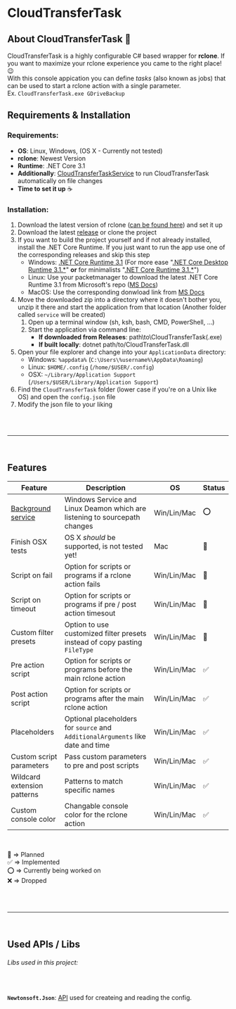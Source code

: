 # CloudTransferTask
## About CloudTransferTask 🎉
CloudTransferTask is a highly configurable C# based wrapper for **rclone**. If you want to maximize your rclone experience you came to the right place! 😉  
With this console appication you can define _tasks_ (also known as jobs) that can be used to start a rclone action with a single parameter.  
Ex. `CloudTransferTask.exe GDriveBackup`

## Requirements & Installation
### Requirements:
- **OS**: Linux, Windows, (OS X - Currently not tested)
- **rclone**: Newest Version
- **Runtime**: .NET Core 3.1
- **Additionally**: [CloudTransferTaskService](https://github.com/xRoXaSx/CloudTransferTaskService) to run CloudTransferTask automatically on file changes
- **Time to set it up** ☕

### Installation:
1. Download the latest version of rclone ([can be found here](https://rclone.org/downloads/)) and set it up
2. Download the latest [release](https://github.com/xRoXaSx/CloudTransferTask/releases) or clone the project
3. If you want to build the project yourself and if not already installed, install the .NET Core Runtime. If you just want to run the app use one of the corresponding releases and skip this step  
    - Windows: [.NET Core Runtime 3.1](https://dotnet.microsoft.com/download/dotnet-core/3.1) (For more ease "<u>.NET Core Desktop Runtime 3.1.\*</u>" **or** for minimalists "<u>.NET Core Runtime 3.1.\*</u>")
    - Linux: Use your packetmanager to download the latest .NET Core Runtime 3.1 from Microsoft's repo ([MS Docs](https://docs.microsoft.com/de-de/dotnet/core/install/linux))
    - MacOS: Use the corresponding donwload link from [MS Docs](https://docs.microsoft.com/de-de/dotnet/core/install/macos#supported-releases) 
4. Move the downloaded zip into a directory where it doesn't bother you, unzip it there and start the application from that location (Another folder called `service` will be created)
    1. Open up a terminal window (sh, ksh, bash, CMD, PowerShell, ...)
    2. Start the application via command line:
        - **If downloaded from Releases**: path\to\CloudTransferTask(.exe)
        - **If built locally**: dotnet path/to/CloudTransferTask.dll
5. Open your file explorer and change into your `ApplicationData` directory: 
    - Windows: `%appdata%` (`C:\Users\%username%\AppData\Roaming`)
    - Linux: `$HOME/.config` (`/home/$USER/.config`)
    - OSX: `~/Library/Application Support` (`/Users/$USER/Library/Application Support`)
6. Find the `CloudTransferTask` folder (lower case if you're on a Unix like OS) and open the `config.json` file
7. Modify the json file to your liking

<br /><br />
***
<br />

## Features
| Feature            | Description | OS | Status |
|--------------------|-------------|----|--------|
| [Background service](https://github.com/xRoXaSx/CloudTransferTaskService) | Windows Service and Linux Deamon which are listening to sourcepath changes | Win/Lin/Mac |⭕|
| Finish OSX tests   | OS X _should_ be supported, is not tested yet!  | Mac |📅|
| Script on fail     | Option for scripts or programs if a rclone action fails | Win/Lin/Mac |📅|
| Script on timeout  | Option for scripts or programs if pre / post action timesout | Win/Lin/Mac |📅|
| Custom filter presets | Option to use customized filter presets instead of copy pasting  `FileType` | Win/Lin/Mac |📅|
| Pre action script  | Option for scripts or programs before the main rclone action | Win/Lin/Mac |✅|
| Post action script | Option for scripts or programs after the main rclone action | Win/Lin/Mac |✅|
| Placeholders | Optional placeholders for `source` and `AdditionalArguments` like date and time | Win/Lin/Mac |✅|
| Custom script parameters | Pass custom parameters to pre and post scripts | Win/Lin/Mac |✅|
| Wildcard extension patterns | Patterns to match specific names | Win/Lin/Mac |✅|
| Custom console color | Changable console color for the rclone action | Win/Lin/Mac |✅|

<br />

📅 => Planned  
✅ => Implemented  
⭕ => Currently being worked on  
❌ => Dropped

<br /><br />
***
<br />

## Used APIs / Libs
###### Libs used in this project:
<br />

**`Newtonsoft.Json`**: [API](https://github.com/JamesNK/Newtonsoft.Json) used for createing and reading the config.<br>

